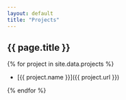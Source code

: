```yaml
---
layout: default
title: "Projects"
---
```


## {{ page.title }}

{% for project in site.data.projects %}

-   [{{ project.name }}]({{ project.url }})

{% endfor %}
